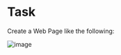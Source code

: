 # Task
Create a Web Page like the following:

![image](https://user-images.githubusercontent.com/85792514/170826907-7aff0ca2-633d-43c1-b7d1-f2cd88aace87.png)